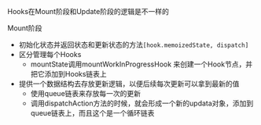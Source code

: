 Hooks在Mount阶段和Update阶段的逻辑是不一样的

Mount阶段
* 初始化状态并返回状态和更新状态的方法`[hook.memoizedState, dispatch]`
* 区分管理每个Hooks
  * mountState调用mountWorkInProgressHook 来创建一个Hook节点，并把它添加到Hooks链表上
* 提供一个数据结构去存放更新逻辑，以便后续每次更新可以拿到最新的值
  * 使用queue链表来存放每一次的更新
  * 调用dispatchAction方法的时候，就会形成一个新的updata对象，添加到queue链表上，而且这个是一个循环链表